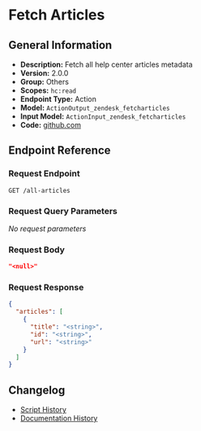 <!-- BEGIN GENERATED CONTENT -->
# Fetch Articles

## General Information

- **Description:** Fetch all help center articles metadata
- **Version:** 2.0.0
- **Group:** Others
- **Scopes:** `hc:read`
- **Endpoint Type:** Action
- **Model:** `ActionOutput_zendesk_fetcharticles`
- **Input Model:** `ActionInput_zendesk_fetcharticles`
- **Code:** [github.com](https://github.com/NangoHQ/integration-templates/tree/main/integrations/zendesk/actions/fetch-articles.ts)


## Endpoint Reference

### Request Endpoint

`GET /all-articles`

### Request Query Parameters

_No request parameters_

### Request Body

```json
"<null>"
```

### Request Response

```json
{
  "articles": [
    {
      "title": "<string>",
      "id": "<string>",
      "url": "<string>"
    }
  ]
}
```

## Changelog

- [Script History](https://github.com/NangoHQ/integration-templates/commits/main/integrations/zendesk/actions/fetch-articles.ts)
- [Documentation History](https://github.com/NangoHQ/integration-templates/commits/main/integrations/zendesk/actions/fetch-articles.md)

<!-- END  GENERATED CONTENT -->

